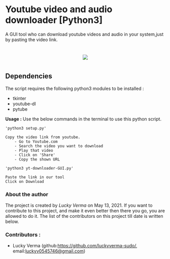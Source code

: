 # Youtube video and audio downloader [Python3]

A GUI tool who can download youtube videos and audio in your system,just by pasting the video link.

<h1> </h1>
<p align="center"><img src="https://s3.imgcdn.dev/kWq6h.png" /></p>
<h1> </h1>

## Dependencies 
The script requires the following python3 modules to be installed :
* tkinter
* youtube-dl
* pytube

__Usage :__
Use the below commands in the terminal to use this python script.
```
'python3 setup.py'

Copy the video link from youtube.
    - Go to Youtube.com
    - Search the video you want to download
    - Play that video
    - Click on 'Share'
    - Copy the shown URL

'python3 yt-downloader-GUI.py'

Paste the link in our tool
Click on Download
```

### About the author
The project is created by _Lucky Verma_ on May 13, 2021. If you want to contribute to this project, and make it even better then there you go, you are allowed to do it. The list of the contributors on this project till date is written below.

### __Contributors :__
* Lucky Verma (github:https://github.com/luckyverma-sudo/, email:luckyv0545746@gmail.com)
